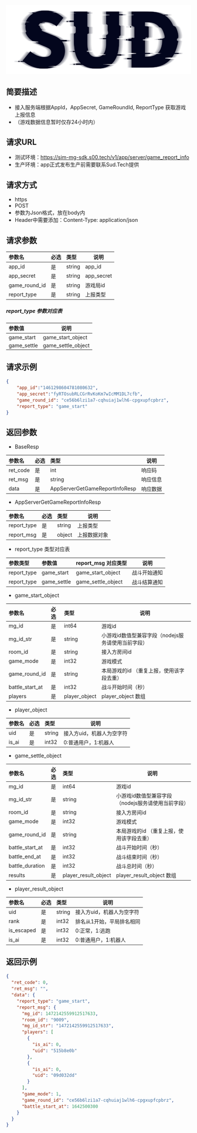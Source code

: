 #

![SUD](../../Resource/logo.png)

## 简要描述

- 接入服务端根据AppId，AppSecret, GameRoundId, ReportType 获取游戏上报信息
- （游戏数据信息暂时仅存24小时内）

## 请求URL

- 测试环境：https://sim-mg-sdk.s00.tech/v1/app/server/game_report_info
- 生产环境：app正式发布生产前需要联系Sud.Tech提供

## 请求方式
- https
- POST
- 参数为Json格式，放在body内
- Header中需要添加：Content-Type: application/json

## 请求参数

| 参数名           |必选|类型| 说明         |
|:--------------|:---|:-----|------------|
| app_id        |是  |string | app_id     |
| app_secret    |是  |string | app_secret |
| game_round_id |是  |string | 游戏局id      |
| report_type   |是  |string | 上报类型       |

##### report_type 参数对应表

| 参数值         |说明|
|:------------|-----|
|game_start  |game_start_object |战斗开始通知|
|game_settle  |game_settle_object |战斗结算通知|


## 请求示例

```json
{
    "app_id":"1461298604781080632",
    "app_secret":"fyRTOsubRLCGrRvKoKm7wIcMM1DL7cfb",
    "game_round_id": "ce56b6lzi1a7-cqhuiaj1wlh6-cpgxupfcpbrz",
    "report_type": "game_start"
}
```

## 返回参数

- BaseResp

|参数名|必选| 类型                             | 说明   |
|:----    |:---|:-------------------------------|------|
|ret_code |是  | int                            | 响应码  |
|ret_msg |是  | string                         | 响应信息 |
|data     |是  | AppServerGetGameReportInfoResp | 响应数据 |

- AppServerGetGameReportInfoResp

|参数名|必选| 类型     | 说明                 |
|:----|:---|:-------|--------------------|
|report_type |是  | string | 上报类型               |
|report_msg |是  | object |上报数据对象  |

- report_type 类型对应表

|参数类型|参数值|report_msg 对应类型|说明|
|:----|:---|:-----|-----|
|report_type |game_start  |game_start_object |战斗开始通知|
|report_type |game_settle  |game_settle_object |战斗结算通知|

- game_start_object

|参数名|必选|类型|说明|
|:----|:---|:-----|-----|
|mg_id |是  |int64 |游戏id |
|mg_id_str |是  |string |小游戏id数值型兼容字段（nodejs服务请使用当前字段） |
|room_id |是 |string |接入方房间id  |
|game_mode  |是 |int32 |游戏模式  |
|game_round_id |是 |string |本局游戏的id （重复上报，使用该字段去重） |
|battle_start_at |是 |int32 |战斗开始时间（秒）  |
|players |是 |player_object |player_object 数组 |

- player_object

|参数名|必选|类型|说明|
|:----|:---|:-----|-----|
|uid |是 |string|接入方uid，机器人为空字符 |
|is_ai |是 |int32|0:普通用户，1:机器人 |


- game_settle_object

|参数名|必选|类型|说明|
|:----|:---|:-----|-----|
|mg_id |是  |int64 |游戏id |
|mg_id_str |是  |string |小游戏id数值型兼容字段（nodejs服务请使用当前字段） |
|room_id |是 |string |接入方房间id  |
|game_mode  |是 |int32 |游戏模式  |
|game_round_id |是 |string |本局游戏的id （重复上报，使用该字段去重） |
|battle_start_at |是 |int32 |战斗开始时间（秒）  |
|battle_end_at |是 |int32 |战斗结束时间（秒）  |
|battle_duration |是 |int32 |战斗总时间（秒） |
|results  |是 |player_result_object |player_result_object 数组 |

- player_result_object

|参数名|必选|类型|说明|
|:----|:---|:-----|-----|
|uid |是 |string|接入方uid，机器人为空字符 |
|rank |是 |int32|排名从1开始，平局排名相同 |
|is_escaped |是 |int32|0:正常，1:逃跑 |
|is_ai |是 |int32|0:普通用户，1:机器人 |

## 返回示例

```json
{
  "ret_code": 0,
  "ret_msg": "",
  "data": {
    "report_type": "game_start",
    "report_msg": {
      "mg_id": 1472142559912517633,
      "room_id": "9009",
      "mg_id_str": "1472142559912517633",
      "players": [
        {
          "is_ai": 0,
          "uid": "515b8e0b"
        },
        {
          "is_ai": 0,
          "uid": "09d032dd"
        }
      ],
      "game_mode": 1,
      "game_round_id": "ce56b6lzi1a7-cqhuiaj1wlh6-cpgxupfcpbrz",
      "battle_start_at": 1642500300
    }
  }
}
```
